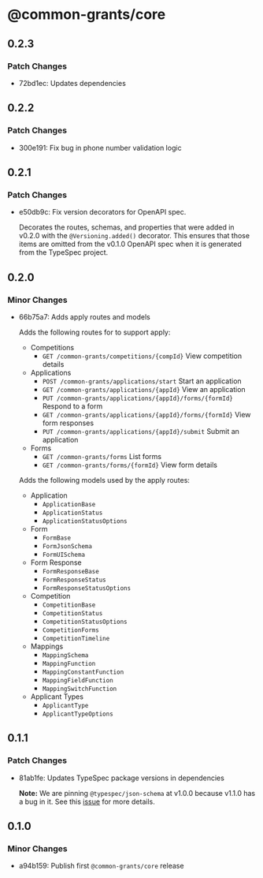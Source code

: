 # @common-grants/core

## 0.2.3

### Patch Changes

- 72bd1ec: Updates dependencies

## 0.2.2

### Patch Changes

- 300e191: Fix bug in phone number validation logic

## 0.2.1

### Patch Changes

- e50db9c: Fix version decorators for OpenAPI spec.

  Decorates the routes, schemas, and properties that were added in v0.2.0 with the `@Versioning.added()` decorator. This ensures that those items are omitted from the v0.1.0 OpenAPI spec when it is generated from the TypeSpec project.

## 0.2.0

### Minor Changes

- 66b75a7: Adds apply routes and models

  Adds the following routes for to support apply:
  - Competitions
    - `GET /common-grants/competitions/{compId}` View competition details
  - Applications
    - `POST /common-grants/applications/start` Start an application
    - `GET /common-grants/applications/{appId}` View an application
    - `PUT /common-grants/applications/{appId}/forms/{formId}` Respond to a form
    - `GET /common-grants/applications/{appId}/forms/{formId}` View form responses
    - `PUT /common-grants/applications/{appId}/submit` Submit an application
  - Forms
    - `GET /common-grants/forms` List forms
    - `GET /common-grants/forms/{formId}` View form details

  Adds the following models used by the apply routes:
  - Application
    - `ApplicationBase`
    - `ApplicationStatus`
    - `ApplicationStatusOptions`
  - Form
    - `FormBase`
    - `FormJsonSchema`
    - `FormUISchema`
  - Form Response
    - `FormResponseBase`
    - `FormResponseStatus`
    - `FormResponseStatusOptions`
  - Competition
    - `CompetitionBase`
    - `CompetitionStatus`
    - `CompetitionStatusOptions`
    - `CompetitionForms`
    - `CompetitionTimeline`
  - Mappings
    - `MappingSchema`
    - `MappingFunction`
    - `MappingConstantFunction`
    - `MappingFieldFunction`
    - `MappingSwitchFunction`
  - Applicant Types
    - `ApplicantType`
    - `ApplicantTypeOptions`

## 0.1.1

### Patch Changes

- 81ab1fe: Updates TypeSpec package versions in dependencies

  **Note:** We are pinning `@typespec/json-schema` at v1.0.0 because v1.1.0 has a bug in it. See this [issue](https://github.com/microsoft/typespec/issues/7828) for more details.

## 0.1.0

### Minor Changes

- a94b159: Publish first `@common-grants/core` release

